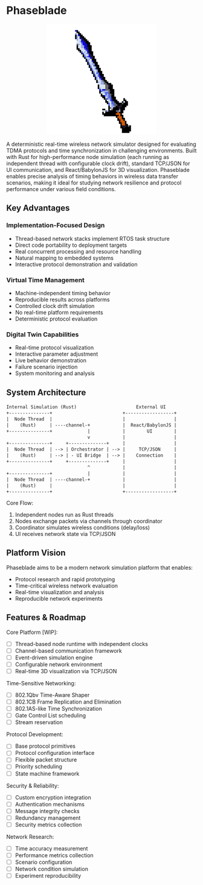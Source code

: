 # Phaseblade

<p align="center"><img src="./phaseblade.png" alt="Phaseblade Logo"></p>

A deterministic real-time wireless network simulator designed for evaluating TDMA protocols and time synchronization in challenging environments. Built with Rust for high-performance node simulation (each running as independent thread with configurable clock drift), standard TCP/JSON for UI communication, and React/BabylonJS for 3D visualization. Phaseblade enables precise analysis of timing behaviors in wireless data transfer scenarios, making it ideal for studying network resilience and protocol performance under various field conditions.

## Key Advantages

### Implementation-Focused Design

- Thread-based network stacks implement RTOS task structure
- Direct code portability to deployment targets
- Real concurrent processing and resource handling
- Natural mapping to embedded systems
- Interactive protocol demonstration and validation

### Virtual Time Management

- Machine-independent timing behavior
- Reproducible results across platforms
- Controlled clock drift simulation
- No real-time platform requirements
- Deterministic protocol evaluation

### Digital Twin Capabilities

- Real-time protocol visualization
- Interactive parameter adjustment
- Live behavior demonstration
- Failure scenario injection
- System monitoring and analysis

## System Architecture

```
Internal Simulation (Rust)                      External UI
+---------------+                          +------------------+
|  Node Thread  |                          |                  |
|    (Rust)     | ----channel-+            |  React/BabylonJS |
+---------------+             |            |        UI        |
                              v            |                  |
+---------------+     +--------------+     |                  |
|  Node Thread  | --> | Orchestrator | --> |     TCP/JSON     |
|    (Rust)     | --> | - UI Bridge  | --> |    Connection    |
+---------------+     +--------------+     |                  |
                              ^            |                  |
+---------------+             |            |                  |
|  Node Thread  | ----channel-+            |                  |
|    (Rust)     |                          |                  |
+---------------+                          +------------------+

```

Core Flow:

1. Independent nodes run as Rust threads
2. Nodes exchange packets via channels through coordinator
3. Coordinator simulates wireless conditions (delay/loss)
4. UI receives network state via TCP/JSON

## Platform Vision

Phaseblade aims to be a modern network simulation platform that enables:

- Protocol research and rapid prototyping
- Time-critical wireless network evaluation
- Real-time visualization and analysis
- Reproducible network experiments

## Features & Roadmap

Core Platform [WIP]:

- [ ] Thread-based node runtime with independent clocks
- [ ] Channel-based communication framework
- [ ] Event-driven simulation engine
- [ ] Configurable network environment
- [ ] Real-time 3D visualization via TCP/JSON

Time-Sensitive Networking:

- [ ] 802.1Qbv Time-Aware Shaper
- [ ] 802.1CB Frame Replication and Elimination
- [ ] 802.1AS-like Time Synchronization
- [ ] Gate Control List scheduling
- [ ] Stream reservation

Protocol Development:

- [ ] Base protocol primitives
- [ ] Protocol configuration interface
- [ ] Flexible packet structure
- [ ] Priority scheduling
- [ ] State machine framework

Security & Reliability:

- [ ] Custom encryption integration
- [ ] Authentication mechanisms
- [ ] Message integrity checks
- [ ] Redundancy management
- [ ] Security metrics collection

Network Research:

- [ ] Time accuracy measurement
- [ ] Performance metrics collection
- [ ] Scenario configuration
- [ ] Network condition simulation
- [ ] Experiment reproducibility

```

```
